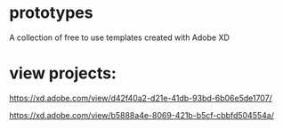 # prototypes
A collection of free to use templates created with Adobe XD

# view projects:
https://xd.adobe.com/view/d42f40a2-d21e-41db-93bd-6b06e5de1707/

https://xd.adobe.com/view/b5888a4e-8069-421b-b5cf-cbbfd504554a/
